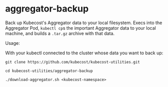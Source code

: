 # aggregator-backup
Back up Kubecost's Aggregator data to your local filesystem. Execs into the Aggregator Pod, `kubectl cp`s the important Aggregator data to your local machine, and builds a `.tar.gz` archive with that data.

Usage: 

With your kubectl connected to the cluster whose data you want to back up:

```
git clone https://github.com/kubecost/kubecost-utilities.git

cd kubecost-utilities/aggregator-backup

./download-aggregator.sh <kubecost-namespace>
```
